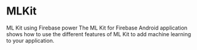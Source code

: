 # MLKit
ML Kit using Firebase power  The ML Kit for Firebase Android application shows how to use the different features of ML Kit to add machine learning to your application.
